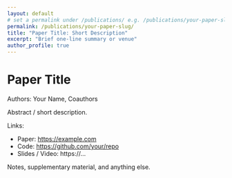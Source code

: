 ```yaml
---
layout: default
# set a permalink under /publications/ e.g. /publications/your-paper-slug/
permalink: /publications/your-paper-slug/
title: "Paper Title: Short Description"
excerpt: "Brief one-line summary or venue"
author_profile: true
---
```


# Paper Title

Authors: Your Name, Coauthors

Abstract / short description.

Links:
- Paper: https://example.com
- Code: https://github.com/your/repo
- Slides / Video: https://...

Notes, supplementary material, and anything else.
